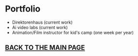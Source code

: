 # Portfolio

- Direktorenhaus (current work)
- Ai video labs (current work)
- Animation/Film instructor for kid's camp (one week per year)

## [BACK TO THE MAIN PAGE](https://github.com/BenjaminHaverla/First-impression-presentation.git)
